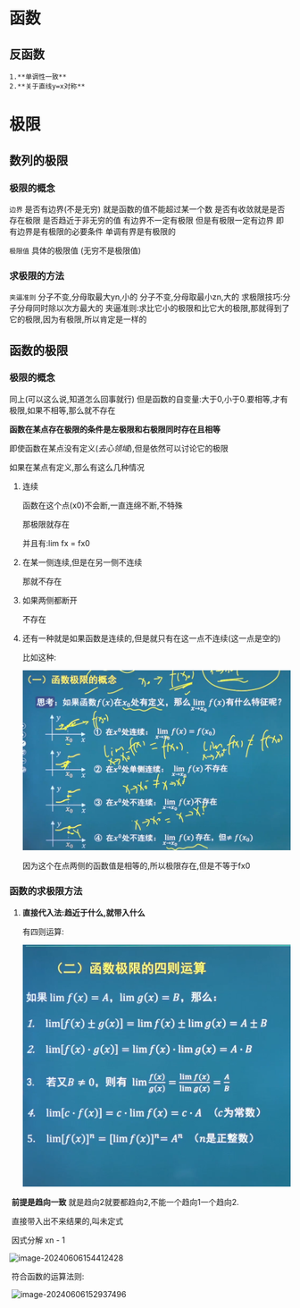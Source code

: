 # 函数
## 反函数
    1.**单调性一致**
    2.**关于直线y=x对称**
# 极限

## 数列的极限

### 极限的概念

`边界`
是否有边界(不是无穷) 就是函数的值不能超过某一个数
是否有收敛就是是否存在极限
是否趋近于非无穷的值  有边界不一定有极限 但是有极限一定有边界  即有边界是有极限的必要条件 
单调有界是有极限的

`极限值` 
具体的极限值 (无穷不是极限值)

### 求极限的方法

`夹逼准则`
分子不变,分母取最大yn,小的
分子不变,分母取最小zn,大的
求极限技巧:分子分母同时除以次方最大的
夹逼准则:求比它小的极限和比它大的极限,那就得到了它的极限,因为有极限,所以肯定是一样的

## 函数的极限

### 极限的概念

同上(可以这么说,知道怎么回事就行)
	   但是函数的自变量:大于0,小于0.要相等,才有极限,如果不相等,那么就不存在

**函数在某点存在极限的条件是左极限和右极限同时存在且相等**

即使函数在某点没有定义(*去心领域*),但是依然可以讨论它的极限

如果在某点有定义,那么有这么几种情况

1. 连续

   函数在这个点(x0)不会断,一直连绵不断,不特殊

   那极限就存在

   并且有:lim fx = fx0

2. 在某一侧连续,但是在另一侧不连续

   那就不存在

3. 如果两侧都断开

   不存在

4. 还有一种就是如果函数是连续的,但是就只有在这一点不连续(这一点是空的)

   比如这种:

   <img src="..\imgs\image-20240606150754007.png" alt="image-20240606150754007" />

   因为这个在点两侧的函数值是相等的,所以极限存在,但是不等于fx0



### 函数的求极限方法

1. **直接代入法:趋近于什么,就带入什么**

   有四则运算:

   <img src="..\imgs\image-20240606151752672.png" alt="image-20240606151752672" />

​		**前提是趋向一致** 就是趋向2就要都趋向2,不能一个趋向1一个趋向2.

​		直接带入出不来结果的,叫未定式

​			因式分解 xn - 1

![image-20240606154412428](C:\Users\Administrator\AppData\Roaming\Typora\typora-user-images\image-20240606154412428.png)

​		符合函数的运算法则:

​		![image-20240606152937496](C:\Users\Administrator\AppData\Roaming\Typora\typora-user-images\image-20240606152937496.png)		
